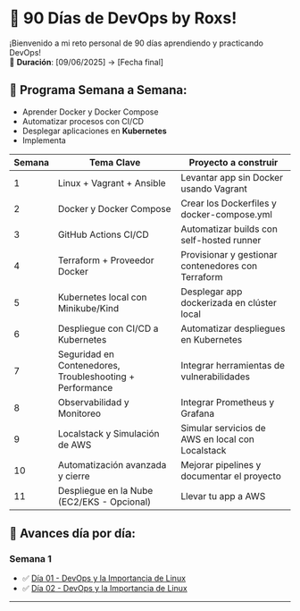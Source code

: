 # 🚀 90 Días de DevOps by Roxs!

¡Bienvenido a mi reto personal de 90 días aprendiendo y practicando DevOps!  
📅 **Duración**: [09/06/2025] → [Fecha final]

## 📌 Programa Semana a Semana:

- Aprender Docker y Docker Compose
- Automatizar procesos con CI/CD
- Desplegar aplicaciones en **Kubernetes**
- Implementa

| Semana | Tema Clave                                               | Proyecto a construir                               |
| ------ | -------------------------------------------------------- | -------------------------------------------------- |
| 1      | Linux + Vagrant + Ansible                                | Levantar app sin Docker usando Vagrant             |
| 2      | Docker y Docker Compose                                  | Crear los Dockerfiles y docker-compose.yml         |
| 3      | GitHub Actions CI/CD                                     | Automatizar builds con self-hosted runner          |
| 4      | Terraform + Proveedor Docker                             | Provisionar y gestionar contenedores con Terraform |
| 5      | Kubernetes local con Minikube/Kind                       | Desplegar app dockerizada en clúster local         |
| 6      | Despliegue con CI/CD a Kubernetes                        | Automatizar despliegues en Kubernetes              |
| 7      | Seguridad en Contenedores, Troubleshooting + Performance | Integrar herramientas de vulnerabilidades          |
| 8      | Observabilidad y Monitoreo                               | Integrar Prometheus y Grafana                      |
| 9      | Localstack y Simulación de AWS                           | Simular servicios de AWS en local con Localstack   |
| 10     | Automatización avanzada y cierre                         | Mejorar pipelines y documentar el proyecto         |
| 11     | Despliegue en la Nube (EC2/EKS - Opcional)               | Llevar tu app a AWS                                |

## 📂 Avances día por día:

### Semana 1

- ✅ [Día 01 - DevOps y la Importancia de Linux](Day-01/README.md)
- ✅ [Día 02 - DevOps y la Importancia de Linux](Day-02/README.md)

---
